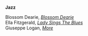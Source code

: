 **Jazz**

Blossom Dearie, <a href="tidal://album/77658906" target="_blank">*Blossom Dearie*</a>  
Ella Fitzgerald, <a href="tidal://album/93057537" target="_blank">*Lady Sings The Blues*</a>  
Giuseppe Logan, <a href="tidal://album/21013203" target="_blank">*More*</a>  

